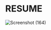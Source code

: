 # RESUME
![Screenshot (164)](https://user-images.githubusercontent.com/104826351/197496897-f4303e7e-6bcd-48e2-b982-343638bf61e3.png)
